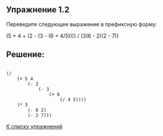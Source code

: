 ## Упражнение 1.2

Переведите следующее выражение в префиксную форму:

(5 + 4 + (2 - (3 - (6 + 4/5)))) / (3(6 - 2)(2 - 7))
    
## Решение:

```racket

(/  
    (+ 5 4
        (- 2
            (- 3
                (+ 6 
                    (/ 4 5))))
    (* 3
        (- 6 2)
        (- 2 7)))

```
[К списку упражнений](../index.md)
